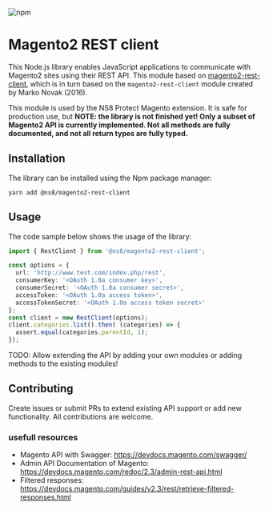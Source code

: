 ![npm](https://img.shields.io/npm/dt/@ns8/magento2-rest-client)

# Magento2 REST client

This Node.js library enables JavaScript applications to communicate with Magento2 sites using their REST API.
This module based on [magento2-rest-client](https://github.com/DivanteLtd/magento2-rest-client), which is in turn based on the `magento2-rest-client` module created by Marko Novak (2016).

This module is used by the NS8 Protect Magento extension. It is safe for production use, but **NOTE: the library is not finished yet! Only a subset of Magento2 API is currently implemented. Not all methods are fully documented, and not all return types are fully typed.**

## Installation

The library can be installed using the Npm package manager:

```shell
yarn add @ns8/magento2-rest-client
```

## Usage

The code sample below shows the usage of the library:

```typescript
import { RestClient } from '@ns8/magento2-rest-client';

const options = {
  url: 'http://www.test.com/index.php/rest',
  consumerKey: '<OAuth 1.0a consumer key>',
  consumerSecret: '<OAuth 1.0a consumer secret>',
  accessToken: '<OAuth 1.0a access token>',
  accessTokenSecret: '<OAuth 1.0a access token secret>'
};
const client = new RestClient(options);
client.categories.list().then( (categories) => {
  assert.equal(categories.parentId, 1);
});
```

TODO: Allow extending the API by adding your own modules or adding methods to the existing modules!

## Contributing

Create issues or submit PRs to extend existing API support or add new functionality. All contributions are welcome.

### usefull resources

* Magento API with Swagger: https://devdocs.magento.com/swagger/
* Admin API Documentation of Magento: https://devdocs.magento.com/redoc/2.3/admin-rest-api.html
* Filtered responses: https://devdocs.magento.com/guides/v2.3/rest/retrieve-filtered-responses.html
